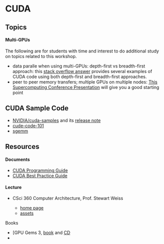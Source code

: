 # CUDA 


## Topics

#### Multi-GPUs

The following are for students with time and interest to do additional study on topics related to this workshop.

* data paralle when using multi-GPUs: depth-first vs breadth-first approach: this [stack overflow answer](https://stackoverflow.com/questions/11673154/concurrency-in-cuda-multi-gpu-executions) provides several examples of CUDA code using both depth-first and breadth-first approaches.
* peer to peer memory transfers;  multiple GPUs on multiple nodes:  [This Supercomputing Conference Presentation](https://www.nvidia.com/docs/IO/116711/sc11-multi-gpu.pdf) will give you a good starting point

## CUDA Sample Code


- [NVIDIA/cuda-samples](https://github.com/NVIDIA/cuda-samples) and its [release note](https://docs.nvidia.com/cuda/cuda-toolkit-release-notes/index.html)
- [cude-code-101](./cude-code-101/)
- [sgemm](https://github.com/cwpearson/nvidia-performance-tools/tree/90890e807ef9fc1532ee08938de6689444701686/sgemm)


## Resources


#### Documents

- [CUDA Programming Guide](https://docs.nvidia.com/cuda/cuda-c-programming-guide/index.html)
- [CUDA Best Practice Guide](https://docs.nvidia.com/cuda/cuda-c-best-practices-guide/index.html)


#### Lecture

- CSci 360 Computer Architecture, Prof. Stewart Weiss 

	* [home page](http://compsci.hunter.cuny.edu/~sweiss/course_materials/csci360/csci360_f14.php)
	* [assets](./cuny-sweiss-csci360/)

Books

- [GPU Gems 3, [book](https://developer.nvidia.com/gpugems/gpugems3/part-i-geometry) and [CD](https://http.download.nvidia.com/developer/GPU_Gems_3/CD)
- 
	

